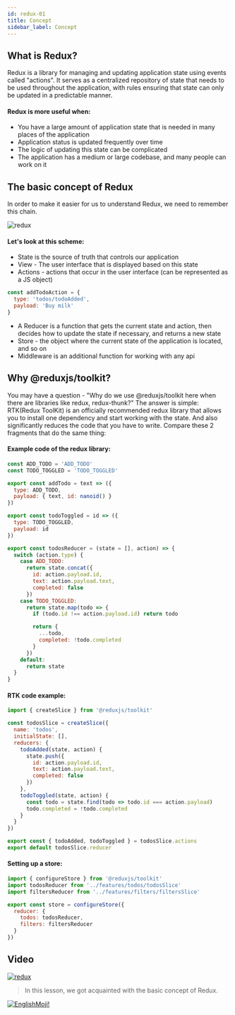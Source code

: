 ```yaml
---
id: redux-01
title: Concept
sidebar_label: Concept
---
```


## What is Redux?

Redux is a library for managing and updating application state using events called "actions". It serves as a centralized repository of state that needs to be used throughout the application, with rules ensuring that state can only be updated in a predictable manner. 

#### Redux is more useful when:
* You have a large amount of application state that is needed in many places of the application
* Application status is updated frequently over time
* The logic of updating this state can be complicated
* The application has a medium or large codebase, and many people can work on it
## The basic concept of Redux

In order to make it easier for us to understand Redux, we need to remember this chain.

![redux](https://thumbs.gfycat.com/SociableCraftyAlpaca-max-1mb.gif)

#### Let's look at this scheme:
+ State is the source of truth that controls our application
+ View - The user interface that is displayed based on this state
+ Actions - actions that occur in the user interface (can be represented as a JS object)
```js
const addTodoAction = {
  type: 'todos/todoAdded',
  payload: 'Buy milk'
}
```
+ A Reducer is a function that gets the current state and action, then decides how to update the state if necessary, and returns a new state
+ Store - the object where the current state of the application is located, and so on
+ Middleware is an additional function for working with any api

## Why @reduxjs/toolkit?

You may have a question - "Why do we use @reduxjs/toolkit here when there are libraries like redux, redux-thunk?" The answer is simple: RTK(Redux ToolKit) is an officially recommended redux library that allows you to install one dependency and start working with the state. And also significantly reduces the code that you have to write. Compare these 2 fragments that do the same thing:

#### Example code of the redux library:

```js
const ADD_TODO = 'ADD_TODO'
const TODO_TOGGLED = 'TODO_TOGGLED'

export const addTodo = text => ({
  type: ADD_TODO,
  payload: { text, id: nanoid() }
})

export const todoToggled = id => ({
  type: TODO_TOGGLED,
  payload: id
})

export const todosReducer = (state = [], action) => {
  switch (action.type) {
    case ADD_TODO:
      return state.concat({
        id: action.payload.id,
        text: action.payload.text,
        completed: false
      })
    case TODO_TOGGLED:
      return state.map(todo => {
        if (todo.id !== action.payload.id) return todo

        return {
          ...todo,
          completed: !todo.completed
        }
      })
    default:
      return state
  }
}
```

#### RTK code example:
```js
import { createSlice } from '@reduxjs/toolkit'

const todosSlice = createSlice({
  name: 'todos',
  initialState: [],
  reducers: {
    todoAdded(state, action) {
      state.push({
        id: action.payload.id,
        text: action.payload.text,
        completed: false
      })
    },
    todoToggled(state, action) {
      const todo = state.find(todo => todo.id === action.payload)
      todo.completed = !todo.completed
    }
  }
})

export const { todoAdded, todoToggled } = todosSlice.actions
export default todosSlice.reducer
```

#### Setting up a store:
```js
import { configureStore } from '@reduxjs/toolkit'
import todosReducer from '../features/todos/todosSlice'
import filtersReducer from '../features/filters/filtersSlice'

export const store = configureStore({
  reducer: {
    todos: todosReducer,
    filters: filtersReducer
  }
})
```

## Video
[![redux](/img/redux/01.gif)](https://youtu.be/3iNnqtmEgtg)

 > In this lesson, we got acquainted with the basic concept of Redux.


 [![EnglishMoji!](/img/logo/NeuroCoder.png)](https://vk.com/neurocoder)